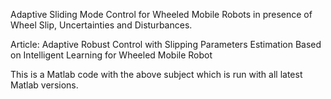 Adaptive Sliding Mode Control for Wheeled Mobile Robots in presence of Wheel Slip, Uncertainties and Disturbances.

Article: Adaptive Robust Control with Slipping Parameters Estimation Based on Intelligent Learning for Wheeled Mobile Robot 

This is a Matlab code with the above subject which is run with all latest Matlab versions.
